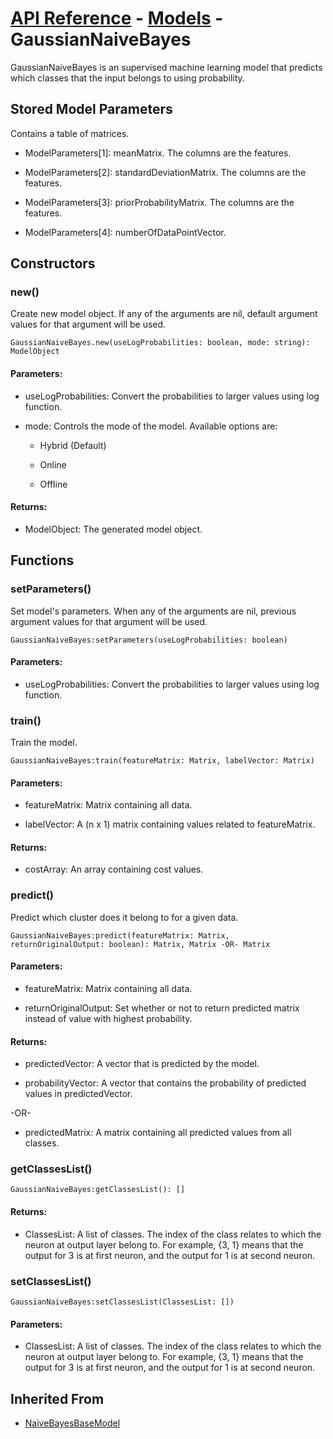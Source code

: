 # [API Reference](../../API.md) - [Models](../Models.md) - GaussianNaiveBayes

GaussianNaiveBayes is an supervised machine learning model that predicts which classes that the input belongs to using probability.

## Stored Model Parameters

Contains a table of matrices.

* ModelParameters[1]: meanMatrix. The columns are the features.

* ModelParameters[2]: standardDeviationMatrix. The columns are the features.

* ModelParameters[3]: priorProbabilityMatrix. The columns are the features.

* ModelParameters[4]: numberOfDataPointVector.

## Constructors

### new()

Create new model object. If any of the arguments are nil, default argument values for that argument will be used.

```
GaussianNaiveBayes.new(useLogProbabilities: boolean, mode: string): ModelObject
```

#### Parameters:

* useLogProbabilities: Convert the probabilities to larger values using log function.

* mode: Controls the mode of the model. Available options are:

  * Hybrid (Default)
 
  * Online
 
  * Offline

#### Returns:

* ModelObject:  The generated model object.

## Functions

### setParameters()

Set model's parameters. When any of the arguments are nil, previous argument values for that argument will be used.

```
GaussianNaiveBayes:setParameters(useLogProbabilities: boolean)
```

#### Parameters:

* useLogProbabilities: Convert the probabilities to larger values using log function.

### train()

Train the model.

```
GaussianNaiveBayes:train(featureMatrix: Matrix, labelVector: Matrix)
```

#### Parameters:

* featureMatrix: Matrix containing all data.

* labelVector: A (n x 1) matrix containing values related to featureMatrix.

#### Returns:

* costArray: An array containing cost values.

### predict()

Predict which cluster does it belong to for a given data.

```
GaussianNaiveBayes:predict(featureMatrix: Matrix, returnOriginalOutput: boolean): Matrix, Matrix -OR- Matrix
```

#### Parameters:

* featureMatrix: Matrix containing all data.

* returnOriginalOutput: Set whether or not to return predicted matrix instead of value with highest probability. 

#### Returns:

* predictedVector: A vector that is predicted by the model.

* probabilityVector: A vector that contains the probability of predicted values in predictedVector.

-OR-

* predictedMatrix: A matrix containing all predicted values from all classes.

### getClassesList()

```
GaussianNaiveBayes:getClassesList(): []
```

#### Returns:

* ClassesList: A list of classes. The index of the class relates to which the neuron at output layer belong to. For example, {3, 1} means that the output for 3 is at first neuron, and the output for 1 is at second neuron.

### setClassesList()

```
GaussianNaiveBayes:setClassesList(ClassesList: [])
```

#### Parameters:

* ClassesList: A list of classes. The index of the class relates to which the neuron at output layer belong to. For example, {3, 1} means that the output for 3 is at first neuron, and the output for 1 is at second neuron.

## Inherited From

* [NaiveBayesBaseModel](NaiveBayesBaseModel.md)
